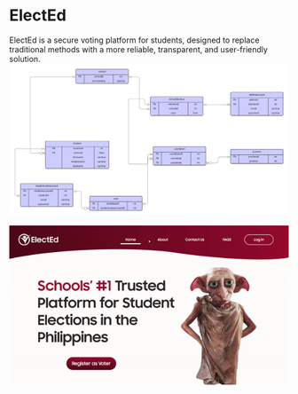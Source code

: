 # ElectEd
ElectEd is a secure voting platform for students, designed to replace traditional methods with a more reliable, transparent, and user-friendly solution.
![ERD](ERD.png)

![LANDINGPAGE](./landingpage_GIF.gif)

